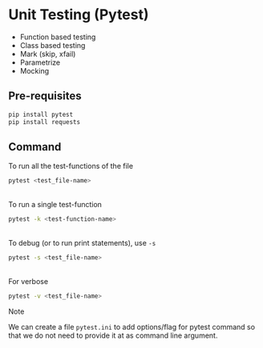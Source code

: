 # Unit Testing (Pytest)

- Function based testing
- Class based testing
- Mark (skip, xfail)
- Parametrize
- Mocking

## Pre-requisites

```bash
pip install pytest
pip install requests
```

## Command

To run all the test-functions of the file
```bash
pytest <test_file-name>
```
\
To run a single test-function
```bash
pytest -k <test-function-name>
```
\
To debug (or to run print statements), use `-s`

```bash
pytest -s <test_file-name>
```

\
For verbose
```bash
pytest -v <test_file-name>
```

> [!Note]
> We can create a file `pytest.ini` to add options/flag for pytest command so that we do not need to provide it at as command line argument.
